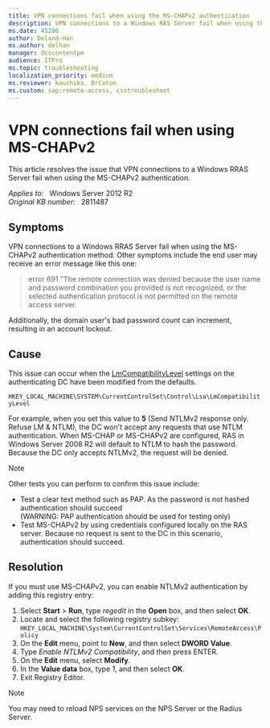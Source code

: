 ```yaml
---
title: VPN connections fail when using the MS-CHAPv2 authentication
description: VPN connections to a Windows RAS Server fail when using the MS-CHAPv2 authentication. Provides a resolution.
ms.date: 45286
author: Deland-Han
ms.author: delhan
manager: dcscontentpm
audience: ITPro
ms.topic: troubleshooting
localization_priority: medium
ms.reviewer: kaushika, BrCaton
ms.custom: sap:remote-access, csstroubleshoot
---
```

# VPN connections fail when using MS-CHAPv2

This article resolves the issue that VPN connections to a Windows RRAS Server fail when using the MS-CHAPv2 authentication.

_Applies to:_ &nbsp; Windows Server 2012 R2  
_Original KB number:_ &nbsp; 2811487

## Symptoms

VPN connections to a Windows RRAS Server fail when using the MS-CHAPv2 authentication method. Other symptoms include the end user may receive an error message like this one:

> error 691 "The remote connection was denied because the user name and password combination you provided is not recognized, or the selected authentication protocol is not permitted on the remote access server.

Additionally, the domain user's bad password count can increment, resulting in an account lockout.

## Cause

This issue can occur when the [LmCompatibilityLevel](/previous-versions/windows/it-pro/windows-2000-server/cc960646(v=technet.10)) settings on the authenticating DC have been modified from the defaults.

`HKEY_LOCAL_MACHINE\SYSTEM\CurrentControlSet\Control\Lsa\LmCompatibilityLevel`

For example, when you set this value to **5** (Send NTLMv2 response only. Refuse LM & NTLM), the DC won't accept any requests that use NTLM authentication. When MS-CHAP or MS-CHAPv2 are configured, RAS in Windows Server 2008 R2 will default to NTLM to hash the password. Because the DC only accepts NTLMv2, the request will be denied.

> [!NOTE]
> Other tests you can perform to confirm this issue include:
>
> - Test a clear text method such as PAP. As the password is not hashed authentication should succeed  
> (WARNING: PAP authentication should be used for testing only)
> - Test MS-CHAPv2 by using credentials configured locally on the RAS server. Because no request is sent to the DC in this scenario, authentication should succeed.

## Resolution

If you must use MS-CHAPv2, you can enable NTLMv2 authentication by adding this registry entry:

1. Select **Start** > **Run**, type *regedit* in the **Open** box, and then select **OK**.
2. Locate and select the following registry subkey:  
   `HKEY_LOCAL_MACHINE\System\CurrentControlSet\Services\RemoteAccess\Policy`
3. On the **Edit** menu, point to **New**, and then select **DWORD Value**.
4. Type *Enable NTLMv2 Compatibility*, and then press ENTER.
5. On the **Edit** menu, select **Modify**.
6. In the **Value data** box, type *1*, and then select **OK**.
7. Exit Registry Editor.

> [!NOTE]
> You may need to reload NPS services on the NPS Server or the Radius Server.
